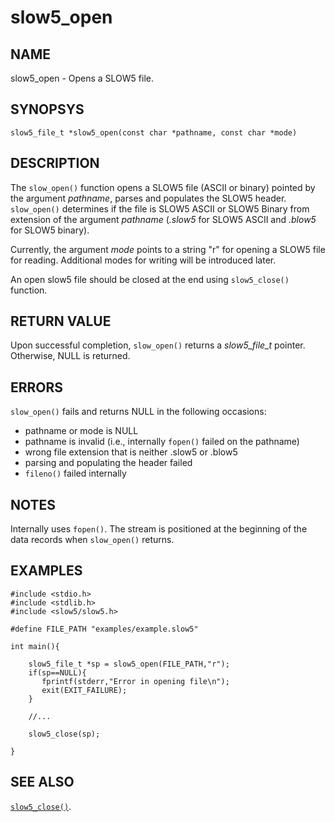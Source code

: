 # slow5_open

## NAME
slow5_open - Opens a SLOW5 file.

## SYNOPSYS
`slow5_file_t *slow5_open(const char *pathname, const char *mode)`

## DESCRIPTION

The `slow_open()` function opens a SLOW5 file (ASCII or binary) pointed by the argument *pathname*, parses and populates the SLOW5 header. `slow_open()` determines if the file is SLOW5 ASCII or SLOW5 Binary from extension of the argument *pathname* (*.slow5* for SLOW5 ASCII and *.blow5* for SLOW5 binary).

Currently, the argument *mode* points to a string "r" for opening a SLOW5 file for reading. Additional modes for writing will be introduced later.

An open slow5 file should be closed at the end using `slow5_close()` function.


## RETURN VALUE

Upon successful completion, `slow_open()` returns a *slow5_file_t* pointer. Otherwise, NULL is returned.

## ERRORS

`slow_open()` fails and returns NULL in the following occasions:
- pathname or mode is NULL
- pathname is invalid (i.e., internally `fopen()` failed on the pathname)
- wrong file extension that is neither .slow5 or .blow5
- parsing and populating the header failed
- `fileno()` failed internally

## NOTES
Internally uses `fopen()`. The stream is positioned at the beginning of the data records when `slow_open()` returns.


## EXAMPLES
```
#include <stdio.h>
#include <stdlib.h>
#include <slow5/slow5.h>

#define FILE_PATH "examples/example.slow5"

int main(){

    slow5_file_t *sp = slow5_open(FILE_PATH,"r");
    if(sp==NULL){
       fprintf(stderr,"Error in opening file\n");
       exit(EXIT_FAILURE);
    }

    //...

    slow5_close(sp);

}
```

## SEE ALSO

[`slow5_close()`](slow5_close.md).
